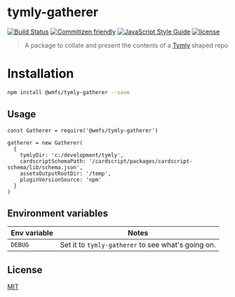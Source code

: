 # tymly-gatherer

[![Build Status](https://travis-ci.com/wmfs/tymly-gatherer.svg?token=nmm9if9qp6sBNJ5PjroH&branch=master)](https://travis-ci.com/wmfs/safe-and-well-blueprint)
[![Commitizen friendly](https://img.shields.io/badge/commitizen-friendly-brightgreen.svg)](http://commitizen.github.io/cz-cli/)
[![JavaScript Style Guide](https://img.shields.io/badge/code_style-standard-brightgreen.svg)](https://standardjs.com)
[![license](https://img.shields.io/github/license/mashape/apistatus.svg)](https://github.com/wmfs/tymly-gatherer/LICENSE)

> A package to collate and present the contents of a [Tymly](https://github.org/wmfs/tymly) shaped repo

# Installation

``` bash
npm install @wmfs/tymly-gatherer --save
```

## <a name="Usage"></a> Usage
```
const Gatherer = require('@wmfs/tymly-gatherer')

gatherer = new Gatherer(
  {
    tymlyDir: 'c:/development/tymly',
    cardscriptSchemaPath: '/cardscript/packages/cardscript-schema/lib/schema.json',
    assetsOutputRootDir: '/temp',
    pluginVersionSource: 'npm'
  }
)
```


## Environment variables

| Env variable | Notes |
| -------------| ----- |
| `DEBUG`      | Set it to `tymly-gatherer` to see what's going on.


## <a name='license'></a>License
[MIT](https://github.com/wmfs/tymly-gatherer/blob/master/LICENSE)

